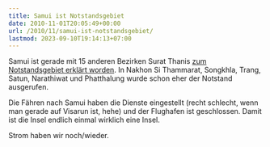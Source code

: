 ```yaml
---
title: Samui ist Notstandsgebiet
date: 2010-11-01T20:05:49+00:00
url: /2010/11/samui-ist-notstandsgebiet/
lastmod: 2023-09-10T19:14:13+07:00
---
```

Samui ist gerade mit 15 anderen Bezirken Surat Thanis [zum Notstandsgebiet erklärt worden][1]. In Nakhon Si Thammarat, Songkhla, Trang, Satun, Narathiwat und Phatthalung wurde schon eher der Notstand ausgerufen.

Die Fähren nach Samui haben die Dienste eingestellt (recht schlecht, wenn man gerade auf Visarun ist, hehe) und der Flughafen ist geschlossen. Damit ist die Insel endlich einmal wirklich eine Insel.

Strom haben wir noch/wieder.

 [1]: http://www.bangkokpost.com/breakingnews/204447/surat-thani-a-disaster-zone
